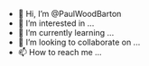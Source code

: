 - 👋 Hi, I’m @PaulWoodBarton
- 👀 I’m interested in ...
- 🌱 I’m currently learning ...
- 💞️ I’m looking to collaborate on ...
- 📫 How to reach me ...

<!---
PaulWoodBarton/PaulWoodBarton is a ✨ special ✨ repository because its `README.md` (this file) appears on your GitHub profile.
You can click the Preview link to take a look at your changes.
--->
